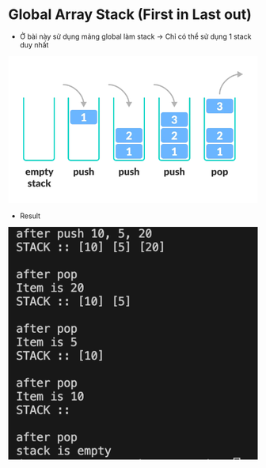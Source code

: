 # Global Array Stack (First in Last out)

- Ở bài này sử dụng mảng global làm stack -> Chỉ có thể sử dụng 1 stack duy nhất

![image](./img.png)

- Result

![result](./result.png)
